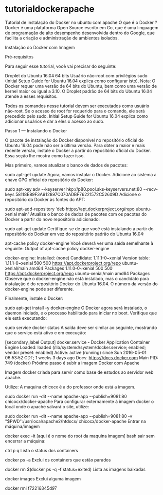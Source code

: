 # tutorialdockerapache
Tutorial de instalação do Docker no ubuntu com apache
O que é o Docker ?
  Docker é uma plataforma Open Source escrito em Go, que é uma linguagem de programação de alto desempenho desenvolvida dentro do Google, que facilita a criação e administração de ambientes isolados.
 
 Instalação do Docker com Imagem

Pré-requisitos

Para seguir esse tutorial, você vai precisar do seguinte:

Droplet do Ubuntu 16.04 64 bits
Usuário não-root com privilégios sudo (Initial Setup Guide for Ubuntu 16.04 explica como configurar isto).
Nota: O Docker requer uma versão de 64 bits do Ubuntu, bem como uma versão de kernel maior ou igual a 3.10. O Droplet padrão de 64 bits do Ubuntu 16.04 atende a esses requisitos.

Todos os comandos nesse tutorial devem ser executados como usuário não-root. Se o acesso de root for requerido para o comando, ele será precedido pelo sudo. Initial Setup Guide for Ubuntu 16.04 explica como adicionar usuários e dar a eles o acesso ao sudo.

Passo 1 — Instalando o Docker

O pacote de instalação do Docker disponível no repositório oficial do Ubuntu 16.04 pode não ser a última versão. Para obter a maior e mais recente versão, instale o Docker a partir do repositório oficial do Docker. Essa seção lhe mostra como fazer isso.

Mas primeiro, vamos atualizar o banco de dados de pacotes:

sudo apt-get update
Agora, vamos instalar o Docker. Adicione ao sistema a chave GPG oficial do repositório do Docker:

sudo apt-key adv --keyserver hkp://p80.pool.sks-keyservers.net:80 --recv-keys 58118E89F3A912897C070ADBF76221572C52609D
Adicione o repositório do Docker às fontes do APT:

sudo apt-add-repository 'deb https://apt.dockerproject.org/repo ubuntu-xenial main'
Atualize o banco de dados de pacotes com os pacotes do Docker a partir do novo repositório adicionado:

sudo apt-get update
Certifique-se de que você está instalando a partir do repositório do Docker em vez do repositório padrão do Ubuntu 16.04:

apt-cache policy docker-engine
Você deverá ver uma saída semelhante à seguinte: Output of apt-cache policy docker-engine

docker-engine:
  Installed: (none)
  Candidate: 1.11.1-0~xenial
  Version table:
     1.11.1-0~xenial 500
        500 https://apt.dockerproject.org/repo ubuntu-xenial/main amd64 Packages
     1.11.0-0~xenial 500
        500 https://apt.dockerproject.org/repo ubuntu-xenial/main amd64 Packages
Observe que o docker-engine não está instalado, mas o candidato para instalação é do repositório Docker do Ubuntu 16.04. O número da versão do docker-engine pode ser diferente.

Finalmente, instale o Docker:

sudo apt-get install -y docker-engine
O Docker agora será instalado, o daemon iniciado, e o processo habilitado para iniciar no boot. Verifique que ele está executando:

sudo service docker status
A saída deve ser similar ao seguinte, mostrando que o serviço está ativo e em execução:

[secondary_label Output]
   docker.service - Docker Application Container Engine
   Loaded: loaded (/lib/systemd/system/docker.service; enabled; vendor preset: enabled)
   Active: active (running) since Sun 2016-05-01 06:53:52 CDT; 1 weeks 3 days ago
     Docs: https://docs.docker.com
 Main PID: 749 (docker)
Próximo passo é subir a imagem Docker com Apache

Imagem docker criada para servir como base de estudos ao servidor web apache.

Utilize: A maquina chicocx é a do professor onde está a imagem.

  sudo docker run -dit --name apache-app --publish=9081:80 chicocx/docker-apache
Para configurar externamente à imagem docker o local onde o apache salvará o site, utilize:

  sudo docker run -dit --name apache-app --publish=9081:80 -v "$PWD":/usr/local/apache2/htdocs/ chicocx/docker-apache
Entrar na máquina/imagem

docker exec -it [aqui é o nome do root da maquina imagem] bash 
sair sem encerrar a máquina:

ctrl p q
Lista o status dos containers

docker ps -a
Exclui os containers que estão parados

docker rm $(docker ps -q -f status=exited)
Lista as imagens baixadas

docker images
Exclui alguma imagem

docker rmi f72216345d97

